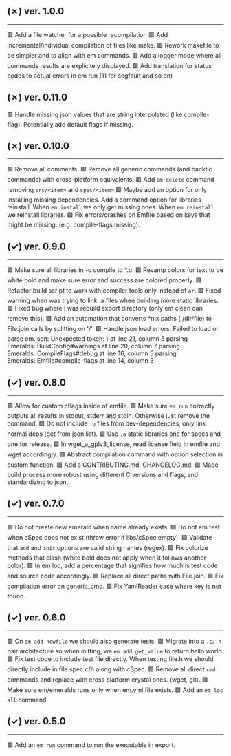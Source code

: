 ## (✗) ver. 1.0.0
-----------------
  🟥 Add a file watcher for a possible recompilation
  🟥 Add incremental/individual compilation of files like make.
  🟥 Rework makefile to be simpler and to align with em commands.
  🟥 Add a logger mode where all commands results are explicitely displayed.
  🟥 Add translation for status codes to actual errors in em run (11 for segfault and so on)

## (✗) ver. 0.11.0
  🟥 Handle missing json values that are string interpolated (like compile-flag).
     Potentially add default flags if missing.

## (✗) ver. 0.10.0
------------------
  🟩 Remove all comments.
  🟥 Remove all generic commands (and backtic commands) with cross-platform equivalents.
  🟥 Add `em delete` command removing `src/<item>` and `spec/<item>`
  🟩 Maybe add an option for only installing missing dependencies.
     Add a command option for libraries reinstall.
     When `em install` we only get missing ones.
     When `em reinstall` we reinstall libraries.
  🟩 Fix errors/crashes on Emfile based on keys that might be missing. (e.g. compile-flags missing).

## (✓) ver. 0.9.0
-----------------
  🟩 Make sure all libraries in -c compile to *.o.
  🟩 Revamp colors for text to be white bold and make sure error and success are colored properly.
  🟩 Refactor build script to work with compiler tools only instead of `ar`.
  🟩 Fixed warning when was trying to link .a files when building more static libraries.
  🟩 Fixed bug where I was rebuild export directory (only em clean can remove this).
  🟩 Add an automation that converts *nix paths (./dir/file) to File.join calls by splitting on '/'.
  🟩 Handle json load errors.
    Failed to load or parse em.json: Unexpected token: } at line 21, column 5
    parsing Emeralds::BuildConfig#warnings at line 20, column 7
    parsing Emeralds::CompileFlags#debug at line 16, column 5
    parsing Emeralds::Emfile#compile-flags at line 14, column 3

## (✓) ver. 0.8.0
-----------------
  🟩 Allow for custom cflags inside of emfile.
  🟩 Make sure `em run` correctly outputs all results in stdout, stderr and stdin.
     Otherwise just remove the command.
  🟩 Do not include `.o` files from dev-dependencies, only link normal deps (get from json list).
  🟩 Use `.a` static libraries one for specs and one for release.
  🟩 In wget_a_gplv3_license, read license field in emfile and wget accordingly.
  🟩 Abstract compilation command with option selection in custom function.
  🟩 Add a CONTRIBUTING.md, CHANGELOG.md.
  🟩 Made build process more robust using different C versions and flags, and standardizing to json.

## (✓) ver. 0.7.0
-----------------
  🟩 Do not create new emerald when name already exists.
  🟩 Do not em test when cSpec does not exist (throw error if libs/cSpec empty).
  🟩 Validate that `add` and `init` options are valid string names (regex).
  🟩 Fix colorize methods that clash (white bold does not apply when it follows another color).
  🟩 In em loc, add a percentage that signifies how much is test code and source code accordingly.
  🟩 Replace all direct paths with File.join.
  🟩 Fix compilation error on generic_cmd.
  🟩 Fix YamlReader case where key is not found.

## (✓) ver. 0.6.0
-----------------
  🟩 On `em add newfile` we should also generate tests.
  🟩 Migrate into a `.c/.h` pair architecture so when initting, we `em add get_value` to return hello world.
  🟩 Fix test code to include test file directly.  When testing file.h we should directly include in file.spec.c/h along with cSpec.
  🟩 Remove all direct `cmd` commands and replace with cross platform crystal ones. (wget, git).
  🟩 Make sure em/emeralds runs only when em.yml file exists.
  🟩 Add an `em loc all` command.

## (✓) ver. 0.5.0
-----------------
  🟩 Add an `em run` command to run the executable in export.
